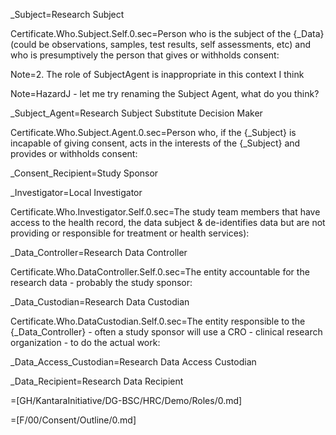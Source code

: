 _Subject=<span class="definedterm">Research Subject</span>
 
Certificate.Who.Subject.Self.0.sec=Person who is the subject of the {_Data} (could be observations, samples, test results, self assessments, etc) and who is presumptively the person that gives or withholds consent:

Note=2. The role of SubjectAgent is inappropriate in this context I think

Note=HazardJ - let me try renaming the Subject Agent, what do you think? 

_Subject_Agent=<span class="definedterm">Research Subject Substitute Decision Maker</span>

Certificate.Who.Subject.Agent.0.sec=Person who, if the {_Subject} is incapable of giving consent, acts in the interests of the {_Subject} and provides or withholds consent:

_Consent_Recipient=<span class="definedterm">Study Sponsor</span>
 
_Investigator=<span class="definedterm">Local Investigator</span>

Certificate.Who.Investigator.Self.0.sec=The study team members that have access to the health record, the data subject & de-identifies data but are not providing or responsible for treatment or health services):

_Data_Controller=<span class="definedterm">Research Data Controller</span>

Certificate.Who.DataController.Self.0.sec=The entity accountable for the research data - probably the study sponsor:

_Data_Custodian=<span class="definedterm">Research Data Custodian</span>

Certificate.Who.DataCustodian.Self.0.sec=The entity responsible to the {_Data_Controller} - often a study sponsor will use a CRO - clinical research organization - to do the actual work:

_Data_Access_Custodian=<span class="definedterm">Research Data Access Custodian</span>

_Data_Recipient=<span class="definedterm">Research Data Recipient</span>


=[GH/KantaraInitiative/DG-BSC/HRC/Demo/Roles/0.md]

=[F/00/Consent/Outline/0.md]
